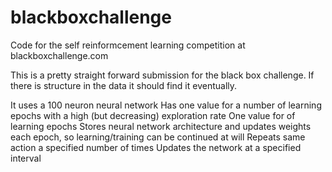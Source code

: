 # blackboxchallenge
Code for the self reinformcement learning competition at blackboxchallenge.com

This is a pretty straight forward submission for the black box challenge. If there is structure in the data it should find it eventually.

It uses a 100 neuron neural network
Has one value for a number of learning epochs with a high (but decreasing) exploration rate
One value for of learning epochs
Stores neural network architecture and updates weights each epoch, so learning/training can be continued at will
Repeats same action a specified number of times
Updates the network at a specified interval
